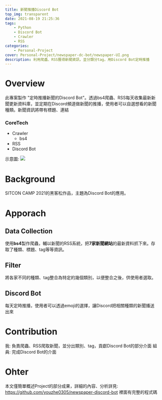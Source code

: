 ```yaml
---
title: 新聞推播Discord Bot
top_img: transparent
date: 2021-08-19 21:25:36
tags:
    - Python
    - Discord Bot
    - Crawler
    - RSS
categories:
    - Personal-Project
cover: Personal-Project/newspaper-dc-bot/newspaper-UI.png
description: 利用爬蟲、RSS獲得新聞資訊，並分類分tag，用Discord Bot定時推播
---
```


# Overview

此專案製作 "定時推播新聞的Discord Bot"。透過bs4爬蟲、RSS每天收集最新新聞更新資料庫，並定期在Discord頻道做新聞的推播，使用者可以自選想看的新聞種類。新聞資訊將帶有標題、連結

### CoreTech
- Crawler
    - bs4
- RSS   
- Discord Bot

示意圖:
![](/Personal-Project/newspaper-dc-bot/newspaper-UI.png)

# Background

SITCON CAMP 2021的黑客松作品，主題為Discord Bot的應用。

# Apporach

## Data Collection

使用**bs4**製作爬蟲，輔以新聞的RSS系統，把**7家新聞網站**的最新資料抓下來。存取了種類、標題、tag等等資訊。

## Filter

將各家不同的種類、tag整合為特定的幾個類別，以便整合之後，供使用者選取。

## Discord Bot

每天定時推播，使用者可以透過emoji的選擇，讓Discord把相關種類的新聞播送出來

# Contribution

我: 負責爬蟲、RSS爬取新聞，並分出類別、tag，貢獻Discord Bot的部分介面
組員: 完成Discord Bot的介面

# Ohter

本文僅簡單概述Project的部分成果，詳細的內容、分析詳見:
https://github.com/youzhe0305/newspaper-discord-bot
裡面有完整的程式碼


